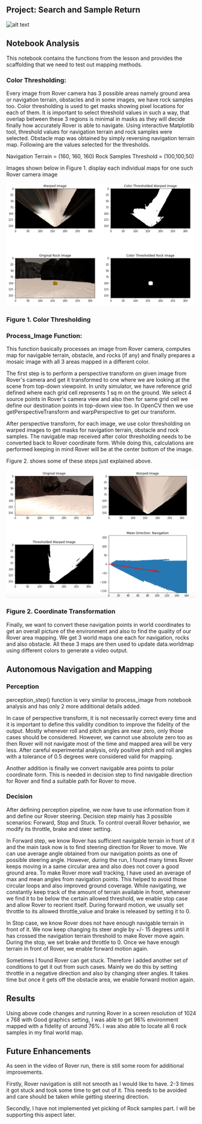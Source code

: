## Project: Search and Sample Return

[image]: ./misc/rover_image.jpg
![alt text][image]

## Notebook Analysis ##
This notebook contains the functions from the lesson and provides the scaffolding that we need to test out mapping methods.

### Color Thresholding: ###

Every image from Rover camera has 3 possible areas namely ground area or navigation terrain, obstacles and in some images, we have rock samples too. Color thresholding is used to get masks showing pixel locations for each of them. It is important to select threshold values in such a way, that overlap between these 3 regions is minimal in masks as they will decide finally how accurately Rover is able to navigate. Using interactive Matplotlib tool, threshold values for navigation terrain and rock samples were selected. Obstacle map was obtained by simply reversing navigation terrain map. Following are the values selected for the thresholds.

Navigation Terrain = (160, 160, 160)
Rock Samples Threshold = (100,100,50)

Images shown below in Figure 1. display each individual maps for one such Rover camera image

[image_1]: ./misc/ColorThresholding.png
![alt text][image_1]
### Figure 1. Color Thresholding ###

### Process_Image Function: ###

This function basically processes an image from Rover camera, computes map for navigable terrain, obstacle, and rocks (if any) and finally prepares a mosaic image with all 3 areas mapped in a different color.

The first step is to perform a perspective transform on given image from Rover's camera and get it transformed to one where we are looking at the scene from top-down viewpoint. In unity simulator, we have reference grid defined where each grid cell represents 1 sq m on the ground. We select 4 source points in Rover's camera view and also then for same grid cell we define our destination points in top-down view too. In OpenCV then we use getPerspectiveTransform and warpPerspective to get our transform.

After perspective transform, for each image, we use color thresholding on warped images to get masks for navigation terrain, obstacle and rock samples. The navigable map received after color thresholding needs to be converted back to Rover coordinate form. While doing this, calculations are performed keeping in mind Rover will be at the center bottom of the image.

Figure 2. shows some of these steps just explained above.

[image_2]: ./misc/CoordinateTransformation.png
![alt text][image_2]
### Figure 2. Coordinate Transformation ###

Finally, we want to convert these navigation points in world coordinates to get an overall picture of the environment and also to find the quality of our Rover area mapping. We get 3 world maps one each for navigation, rocks and also obstacle. All these 3 maps are then used to update data.worldmap using different colors to generate a video output.

## Autonomous Navigation and Mapping ##

### Perception ###
perception_step() function is very similar to process_image from notebook analysis and has only 2 more additional details added.

In case of perspective transform, it is not necessarily correct every time and it is important to define this validity condition to improve the fidelity of the output. Mostly whenever roll and pitch angles are near zero, only those cases should be considered. However, we cannot use absolute zero too as then Rover will not navigate most of the time and mapped area will be very less. After careful experimental analysis, only positive pitch and roll angles with a tolerance of 0.5 degrees were considered valid for mapping.

Another addition is finally we convert navigable area points to polar coordinate form. This is needed in decision step to find navigable direction for Rover and find a suitable path for Rover to move.

### Decision ###
After defining perception pipeline, we now have to use information from it and define our Rover steering. Decision step mainly has 3 possible scenarios: Forward, Stop and Stuck. To control overall Rover behavior, we modify its throttle, brake and steer setting.

In Forward step, we know Rover has sufficient navigable terrain in front of it and the main task now is to find steering direction for Rover to move. We can use average angle obtained from our navigation points as one of possible steering angle. However, during the run, I found many times Rover keeps moving in a same circular area and also does not cover a good ground area. To make Rover more wall tracking, I have used an average of max and mean angles from navigation points. This helped to avoid those circular loops and also improved ground coverage. While navigating, we constantly keep track of the amount of terrain available in front, whenever we find it to be below the certain allowed threshold, we enable stop case and allow Rover to reorient itself. During forward motion, we usually set throttle to its allowed throttle_value and brake is released by setting it to 0.

In Stop case, we know Rover does not have enough navigable terrain in front of it. We now keep changing its steer angle by +/- 15 degrees until it has crossed the navigation terrain threshold to make Rover move again. During the stop, we set brake and throttle to 0. Once we have enough terrain in front of Rover, we enable forward motion again.

Sometimes I found Rover can get stuck. Therefore I added another set of conditions to get it out from such cases. Mainly we do this by setting throttle in a negative direction and also by changing steer angles. It takes time but once it gets off the obstacle area, we enable forward motion again.

## Results ##

Using above code changes and running Rover in a screen resolution of 1024 x 768 with Good graphics setting, I was able to get 96% environment mapped with a fidelity of around 76%. I was also able to locate all 6 rock samples in my final world map.

## Future Enhancements ##

As seen in the video of Rover run, there is still some room for additional improvements.

Firstly, Rover navigation is still not smooth as I would like to have. 2-3 times it got stuck and took some time to get out of it. This needs to be avoided and care should be taken while getting steering direction.

Secondly, I have not implemented yet picking of Rock samples part. I will be supporting this aspect later.








